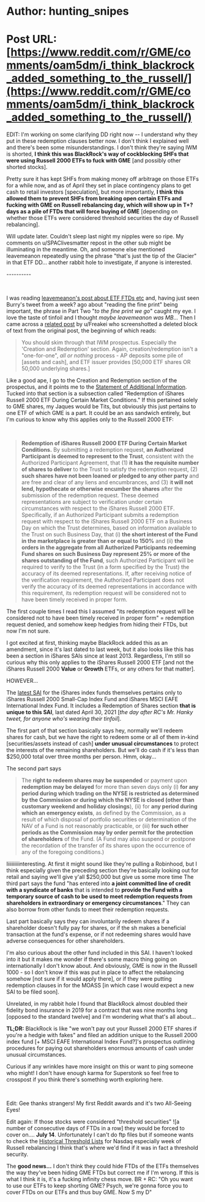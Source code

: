 # Author: hunting_snipes
# Post URL: [https://www.reddit.com/r/GME/comments/oam5dm/i_think_blackrock_added_something_to_the_russell/](https://www.reddit.com/r/GME/comments/oam5dm/i_think_blackrock_added_something_to_the_russell/)


EDIT: I'm working on some clarifying DD right now -- I understand why they put in these redemption clauses better now. I don't think I explained well and there's been some misunderstandings. I don't think they're saying IWM is shorted, **I think this was BlackRock's way of cockblocking SHFs that were using Russell 2000 ETFs to fuck with GME** \[and possibly other shorted stocks\].

Pretty sure it has kept SHFs from making money off arbitrage on those ETFs for a while now, and as of April they set in place contingency plans to get cash to retail investors \[speculation\], but more importantly, **I think this allowed them to prevent SHFs from breaking open certain ETFs and fucking with GME on Russell rebalancing day, which will show up in T+? days as a pile of FTDs that will force buying of GME** \[depending on whether those ETFs were considered threshold securities the day of Russell rebalancing\].

Will update later. Couldn't sleep last night my nipples were so ripe. My comments on u/SPAClivesmatter repost in the other sub might be illuminating in the meantime. Oh, and someone else mentioned leavemeanon repeatedly using the phrase "that's just the tip of the Glacier" in that ETF DD... another rabbit hole to investigate, if anyone is interested.

\----------

&#x200B;

I was reading [leavemeanon's post about ETF FTDs etc](https://www.reddit.com/r/Superstonk/comments/nt8t9n/rip_uleavemeanon_where_are_the_shares_part_3/) and, having just seen Burry's tweet from a week? ago about "reading the fine print" being important, the phrase in Part Two "*to the fine print we go*" caught my eye. I love the taste of tinfoil and I thought *maybe leavemeanon was MB...* Then I came across a [related post](https://www.reddit.com/r/Superstonk/comments/ntinqs/a_missing_block_of_text_of_the_original_final/) by u/Freakei who screenshotted a deleted block of text from the original post, the beginning of which reads:

>You should skim through that IWM  prospectus. Especially the 'Creation  and Redemption' section. Again,  creation/redemption isn't a  "one-for-one", *all or nothing* process - AP deposits some pile of \[assets and cash\], and ETF issuer provides \[50,000 ETF shares OR 50,000 underlying shares.\]

Like a good ape, I go to the Creation and Redemption section of the prospectus, and it points me to the [Statement of Additional Information](https://www.ishares.com/us/literature/sai/sai-ishares-trust-3-31.pdf). Tucked into that section is a subsection called "Redemption of iShares Russell 2000 ETF During Certain Market Conditions." If this pertained solely to GME shares, my Jaques would be Tits, but obviously this just pertains to one ETF of which GME is a part. It could be an ass sandwich entirely, but I'm curious to know why this applies only to the Russell 2000 ETF:

&#x200B;

>**Redemption of iShares Russell 2000 ETF During Certain Market Conditions.** By submitting a redemption request, **an Authorized Participant is deemed to represent to the Trust**, consistent with the Authorized Participant Agreement, that (1) **it has the requisite number of shares to deliver** to the Trust to satisfy the redemption request, (2) **such shares have not been loaned or pledged to any other party** and are free and clear of any liens and encumbrances, and (3) i**t will not lend, hypothecate or otherwise encumber the shares** after the submission of the redemption request. These deemed representations are subject to verification under certain circumstances with respect to the iShares Russell 2000 ETF. Specifically, if an Authorized Participant submits a redemption request with respect to the iShares Russell 2000 ETF on a Business Day on which the Trust determines, based on information available to the Trust on such Business Day, that (i) **the short interest of the Fund in the marketplace is greater than or equal to 150%** and (ii) **the orders in the aggregate from all Authorized Participants redeeming Fund shares on such Business Day represent 25% or more of the shares outstanding of the Fund**, such Authorized Participant will be required to verify to the Trust (in a form specified by the Trust) the accuracy of its deemed representations. If, after receiving notice of the verification requirement, the Authorized Participant does not verify the accuracy of its deemed representations in accordance with this requirement, its redemption request will be considered not to have been timely received in proper form.

The first couple times I read this I assumed "its redemption request will be considered not to have been timely received in proper form" = redemption request denied, and somehow keep hedgies from hiding their FTDs, but now I'm not sure.

I got excited at first, thinking maybe BlackRock added this as an amendment, since it's last dated to last week, but it also looks like this has been a section in iShares SAIs since at least 2013. Regardless, I'm still so curious why this only applies to the iShares Russell 2000 ETF \[and not the iShares Russell 2000 **Value** or **Growth** ETFs, or any others for that matter\].

HOWEVER...

The [latest SAI](https://www.blackrock.com/us/individual/literature/sai/sai-brindexfunds-smallcapindex-intlindexfunds-us.pdf) for the iShares index funds themselves pertains only to iShares Russell 2000 Small-Cap Index Fund and iShares MSCI EAFE International Index Fund. It includes a Redemption of Shares section **that is unique to this SAI**, last dated April 30, 2021 \[*the day after RC's Mr. Hanky tweet, for anyone who's wearing their tinfoil*\].

The first part of that section basically says hey, normally we'll redeem shares for cash, but we have the right to redeem some or all of them in-kind \[securities/assets instead of cash\] **under unusual circumstances** to protect the interests of the remaining shareholders. But we'll do cash if it's less than $250,000 total over three months per person. Hmm, okay...

The second part says

>The **right to redeem shares may be suspended** or payment upon **redemption may be delayed** for more than seven days only (i) **for any period during which trading on the NYSE is restricted as determined by the Commission or during which the NYSE is closed (other than customary weekend and holiday closings**), (ii) for **any period during which an emergency exists**, as defined by the Commission, as a result of which disposal of portfolio securities or determination of the NAV of a Fund is not reasonably practicable, or (iii) **for such other periods as the Commission may by order permit for the protection of shareholders** of the Fund. (A Fund may also suspend or postpone the recordation of the transfer of its shares upon the occurrence of any of the foregoing conditions.)

Iiiiiiiiiinteresting. At first it might sound like they're pulling a Robinhood, but I think especially given the preceding section they're basically looking out for retail and saying we'll give y'all $250,000 but give us some more time The third part says the fund "has entered into **a joint committed line of credit with a syndicate of banks** that is intended to **provide the Fund with a temporary source of cash to be used to meet redemption requests from shareholders in extraordinary or emergency circumstances**." They can also borrow from other funds to meet their redemption requests.

Last part basically says they can involuntarily redeem shares if a shareholder doesn't fully pay for shares, or if the sh makes a beneficial transaction at the fund's expense, or if not redeeming shares would have adverse consequences for other shareholders.

I'm also curious about the other fund included in this SAI. I haven't looked into it but it makes me wonder if there's some macro thing going on internationally I don't know about. And obviously, GME is now in the Russell 1000 - so I don't know if this was put in place to affect the rebalancing somehow \[not sure if it would apply there\], or if they were putting redemption clauses in for the MOASS \[in which case I would expect a new SAI to be filed soon\].

Unrelated, in my rabbit hole I found that BlackRock almost doubled their fidelity bond insurance in 2019 for a contract that was nine months long \[opposed to the standard twelve\] and I'm wondering what that's all about...

**TL;DR:** BlackRock is like "we won't pay out your Russell 2000 ETF shares if you're a hedgie with fakes" and filed an addition unique to the Russell 2000 index fund \[+ MSCI EAFE International Index Fund?\]'s prospectus outlining procedures for paying out shareholders enormous amounts of cash under unusual circumstances.

Curious if any wrinkles have more insight on this or want to ping someone who might! I don't have enough karma for Superstonk so feel free to crosspost if you think there's something worth exploring here.

&#x200B;

Edit: Gee thanks strangers! My first Reddit awards and it's two All-Seeing Eyes!

Edit again: If those stocks were considered "threshold securities" \![a number of consecutive days of FTDs in a row\] they would be forced to cover on.... **July 14**. Unfortunately I can't do ftp files but if someone wants to check the [Historical Threshold Lists](http://www.nasdaqtrader.com/trader.aspx?id=regshothreshold) for Nasdaq especially week of Russell rebalancing I think that's where we'd find if it was in fact a threshold security.

The **good news...** I don't think they could hide FTDs of the ETFs themselves the way they've been hiding GME FTDs but correct me if I'm wrong. If this is what I think it is, it's a fucking infinity chess move. BR + RC: "Oh you want to use our ETFs to keep shorting GME? Psych, we're gonna force you to cover FTDs on our ETFs and thus buy GME. Now S my D"